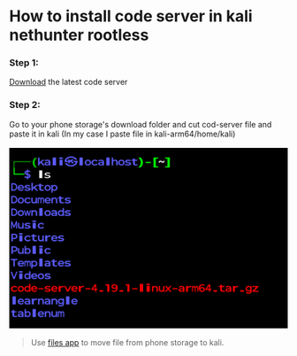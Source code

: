 # How to install code server in kali nethunter rootless

### Step 1: 
[Download](https://github.com/coder/code-server/releases/download/v4.19.1/code-server-4.19.1-linux-arm64.tar.gz) the latest code server

### Step 2:
Go to your phone storage's download folder and cut cod-server file and paste it in kali (In my case I paste file in kali-arm64/home/kali)
<br><br>
![](ls.png)

> Use [files app](https://play.google.com/store/apps/details?id=com.marc.files) to move file from phone storage to kali.
